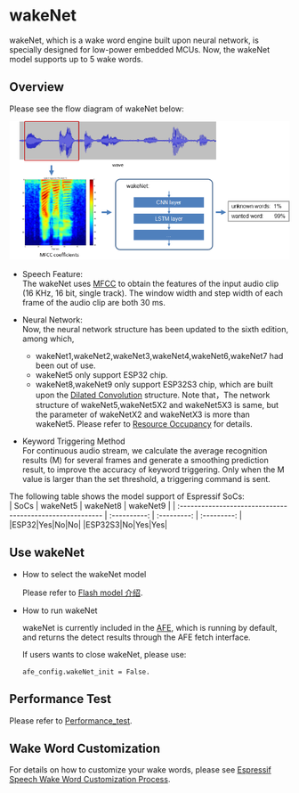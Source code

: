 # wakeNet  

wakeNet, which is a wake word engine built upon neural network, is specially designed for low-power embedded MCUs. Now, the wakeNet model supports up to 5 wake words.

## Overview

Please see the flow diagram of wakeNet below:

<center>
<img src="../img/wakenet_workflow.png" width = "800" />
</center>

- Speech Feature:  
  The wakeNet uses [MFCC](https://en.wikipedia.org/wiki/Mel-frequency_cepstrum) to obtain the features of the input audio clip (16 KHz, 16 bit, single track). The window width and step width of each frame of the audio clip are both 30 ms. 
- Neural Network:  
  Now, the neural network structure has been updated to the sixth edition, among which,  
  - wakeNet1,wakeNet2,wakeNet3,wakeNet4,wakeNet6,wakeNet7 had been out of use.
  - wakeNet5 only support ESP32 chip.
  - wakeNet8,wakeNet9 only support ESP32S3 chip, which are built upon the [Dilated Convolution](https://arxiv.org/pdf/1609.03499.pdf) structure. 
  Note that，The network structure of wakeNet5,wakeNet5X2 and wakeNet5X3 is same, but the parameter of wakeNetX2 and wakeNetX3 is more than wakeNet5. Please refer to [Resource Occupancy](#performance-test) for details.

         
- Keyword Triggering Method  
  For continuous audio stream, we calculate the average recognition results (M) for several frames and generate a smoothing prediction result, to improve the accuracy of keyword triggering. Only when the M value is larger than the set threshold, a triggering command is sent.  

The following table shows the model support of Espressif SoCs:   
|                          SoCs                              |   wakeNet5   |  wakeNet8   |  wakeNet9   |
| :-------------------------------------------------------- | :----------: | :---------: | :---------: |
|ESP32|Yes|No|No| 
|ESP32S3|No|Yes|Yes| 


## Use wakeNet

- How to select the wakeNet model  
  
  Please refer to  [Flash model 介绍](../flash_model/README.md).
  
- How to run wakeNet

  wakeNet is currently included in the [AFE](../audio_front_end/README.md), which is running by default, and returns the detect results through the AFE fetch interface.
  
  If users wants to close wakeNet, please use:
  
  ```
  afe_config.wakeNet_init = False.
  ```

## Performance Test

Please refer to [Performance_test](../performance_test/README.md).

## Wake Word Customization

For details on how to customize your wake words, please see [Espressif Speech Wake Word Customization Process](ESP_Wake_Words_Customization.md).
